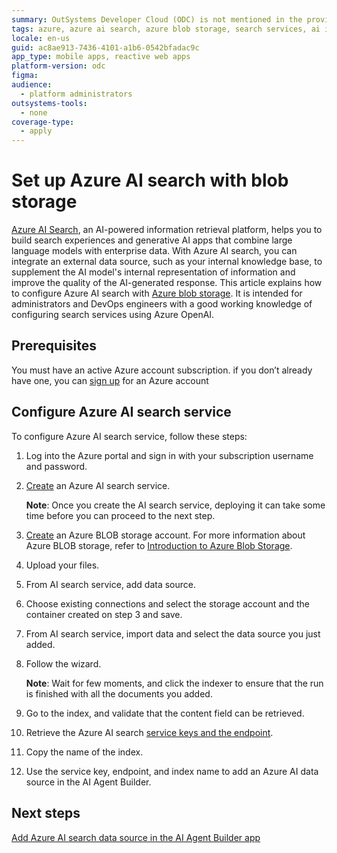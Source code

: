 ```yaml
---
summary: OutSystems Developer Cloud (ODC) is not mentioned in the provided article about setting up Azure AI search with blob storage.
tags: azure, azure ai search, azure blob storage, search services, ai integration
locale: en-us
guid: ac8ae913-7436-4101-a1b6-0542bfadac9c
app_type: mobile apps, reactive web apps
platform-version: odc
figma:
audience:
  - platform administrators
outsystems-tools:
  - none
coverage-type:
  - apply
---
```


# Set up Azure AI search with blob storage

[Azure AI Search](https://learn.microsoft.com/en-us/azure/search/search-what-is-azure-search), an AI-powered information retrieval platform, helps you to build search experiences and generative AI apps that combine large language models with enterprise data. With Azure AI search, you can integrate an external data source, such as your internal knowledge base, to supplement the AI model's internal representation of information and improve the quality of the AI-generated response. This article explains how to configure Azure AI search with [Azure blob storage](https://learn.microsoft.com/en-us/azure/storage/blobs/storage-blobs-introduction#create-a-storage-account). It is intended for administrators and DevOps engineers with a good working knowledge of configuring search services using Azure OpenAI.

## Prerequisites

You must have an active Azure account subscription. if you don’t already have one, you can [sign up](https://azure.microsoft.com/en-us/free/) for an Azure account 

## Configure Azure AI search service 

To configure Azure AI search service, follow these steps:

1. Log into the Azure portal and sign in with your subscription username and password.

1. [Create](https://learn.microsoft.com/en-us/azure/search/search-create-service-portal) an Azure AI search service.

    **Note**: Once you create the AI search service, deploying it can take some time before you can proceed to the next step.

1. [Create](https://learn.microsoft.com/en-us/azure/storage/common/storage-account-create?tabs=azure-portal) an Azure BLOB storage account. 
For more information about Azure BLOB storage, refer to [Introduction to Azure Blob Storage](https://learn.microsoft.com/en-us/azure/storage/blobs/storage-blobs-introduction#create-a-storage-account).

1. Upload your files.

1. From AI search service, add data source. 

1. Choose existing connections and select the storage account and the container created on step 3 and save.

1. From AI search service, import data and select the data source you just added.

1. Follow the wizard. 

    **Note**: Wait for few moments, and click the indexer to ensure that the run is finished with all the documents you added.

1. Go to the index, and validate that the content field can be retrieved.

1. Retrieve the Azure AI search [service keys and the endpoint](https://learn.microsoft.com/en-us/azure/search/search-get-started-rest#copy-a-key-and-url).

1. Copy the name of the index.

1. Use the service key, endpoint, and index name to add an Azure AI data source in the AI Agent Builder.

## Next steps

[Add Azure AI search data source in the AI Agent Builder app](add-azure-data-source-to-aibuilder.md)
